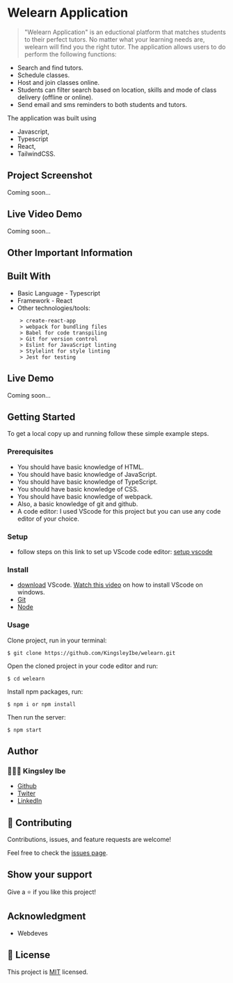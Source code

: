 # Welearn Application

> "Welearn Application" is an eductional platform that matches students to their perfect tutors. No matter what your learning needs are, welearn will find you the right tutor. The application allows users to do perform the following functions:
- Search and find tutors.
- Schedule classes.
- Host and join classes online.
- Students can filter search based on location, skills and mode of class delivery (offline or online).
- Send email and sms reminders to both students and tutors.

The application was built using 
- Javascript,
- Typescript
- React, 
- TailwindCSS.

## Project Screenshot
<!-- ![screenshot](src/images/screenShot.jpeg) -->
Coming soon...

## Live Video Demo
<!-- ![Video Demo](https://user-images.githubusercontent.com/43799727/149385939-29497e84-0056-4711-ab33-883373ed05c5.gif) -->
Coming soon...


## Other Important Information
## Built With

- Basic Language - Typescript 
- Framework - React
- Other technologies/tools: 

``` create-react-app
    > create-react-app
    > webpack for bundling files
    > Babel for code transpiling
    > Git for version control
    > Eslint for JavaScript linting
    > Stylelint for style linting
    > Jest for testing
 ```

## Live Demo

<!-- - [Live Demo Link](https://kingsleyibe.github.io/react-todos-app/) -->
Coming soon...


## Getting Started

To get a local copy up and running follow these simple example steps.

### Prerequisites
- You should have basic knowledge of HTML.
- You should have basic knowledge of JavaScript.
- You should have basic knowledge of TypeScript.
- You should have basic knowledge of CSS.
- You should have basic knowledge of webpack.
- Also, a basic knowledge of git and github.
- A code editor: I used VScode for this project but you can use any code editor of your choice.

### Setup
- follow steps on this link to set up VScode code editor: [setup vscode](https://www.freecodecamp.org/news/how-to-set-up-vs-code-for-web-development/)

### Install
- [download](https://code.visualstudio.com/download) VScode.
[Watch this video](https://www.youtube.com/watch?v=MlIzFUI1QGA) on how to install VScode on windows.
- [Git]()
- [Node]()

### Usage

Clone project, run in your terminal:

```$ git clone https://github.com/KingsleyIbe/welearn.git ```

Open the cloned project in your code editor and run:

``` $ cd welearn ```

 Install npm packages, run:

``` $ npm i or npm install ```

Then run the server:

``` $ npm start ```



## Author

### 👨🏾‍⚕️ Kingsley Ibe

- [Github](https://github.com/kingsleyibe)
- [Twiter](https://twitter.com/kingsleyibec)
- [LinkedIn](https://www.linkedin.com/in/kingsley-ibe/)

## 🤝 Contributing

Contributions, issues, and feature requests are welcome!

Feel free to check the [issues page](../../issues/).

## Show your support

Give a ⭐️ if you like this project!

## Acknowledgment 
- Webdeves

## 📝 License

This project is [MIT](./MIT.md) licensed.
